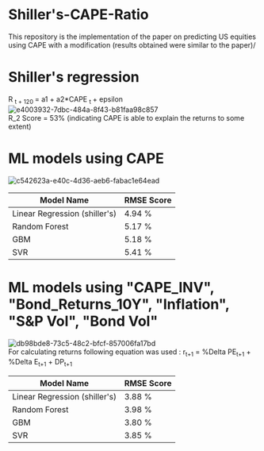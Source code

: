 # Shiller's-CAPE-Ratio


This repository is the implementation of the paper on predicting US equities using CAPE with a modification (results obtained were similar to the paper)/

# Shiller's regression
R <sub> t + 120 </sub> = a1 + a2*CAPE <sub> t </sub> + epsilon
<br>
![e4003932-7dbc-484a-8f43-b81faa98c857](https://github.com/user-attachments/assets/ec198d77-7caf-436c-bce2-dd8eed76a4db)
<br>
R_2 Score = 53% (indicating CAPE is able to explain the returns to some extent)

# ML models using CAPE
![c542623a-e40c-4d36-aeb6-fabac1e64ead](https://github.com/user-attachments/assets/bf937f3e-baef-4b4e-a9d4-9e098dc96b81)

| Model Name            | RMSE Score |
|----------------------|------------|
| Linear Regression (shiller's) | 4.94 %      |
| Random Forest | 5.17 %    |
| GBM  | 5.18 %     |
| SVR | 5.41 %     |

# ML models using "CAPE_INV", "Bond_Returns_10Y", "Inflation", "S&P Vol", "Bond Vol" 

![db98bde8-73c5-48c2-bfcf-857006fa17bd](https://github.com/user-attachments/assets/713527af-b0b2-4302-b770-23d6615dec81)
<br>
For calculating returns following equation was used :
 r<sub>t+1</sub> = \%Delta PE<sub>t+1</sub> + %Delta E<sub>t+1</sub> + DP<sub>t+1</sub>

| Model Name            | RMSE Score |
|----------------------|------------|
| Linear Regression (shiller's) | 3.88 %      |
| Random Forest | 3.98 %    |
| GBM  | 3.80 %     |
| SVR | 3.85 %     |
